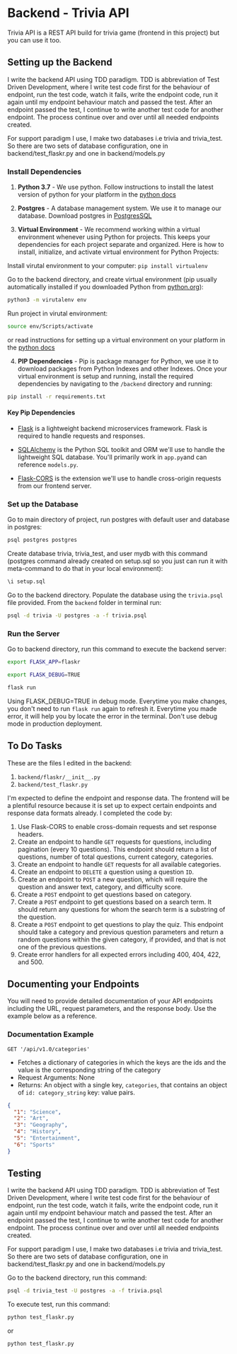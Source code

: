 # Backend - Trivia API

Trivia API is a REST API build for trivia game (frontend in this project) but you can use it too.

## Setting up the Backend

I write the backend API using TDD paradigm. TDD is abbreviation of Test Driven Development, where I write test code first for the behaviour of endpoint, run the test code, watch it fails, write the endpoint code, run it again until my endpoint behaviour match and passed the test. After an endpoint passed the test, I continue to write another test code for another endpoint. The process continue over and over until all needed endpoints created. 

For support paradigm I use, I make two databases i.e trivia and trivia_test. So there are two sets of database configuration, one in backend/test_flaskr.py and one in backend/models.py

### Install Dependencies

1. **Python 3.7** - We use python. Follow instructions to install the latest version of python for your platform in the [python docs](https://docs.python.org/3/using/unix.html#getting-and-installing-the-latest-version-of-python)

2. **Postgres** - A database management system. We use it to manage our database. Download postgres in [PostgresSQL](https://www.postgresql.org/)

3. **Virtual Environment** - We recommend working within a virtual environment whenever using Python for projects. This keeps your dependencies for each project separate and organized. Here is how to install, initialize, and activate virtual environment for Python Projects:

Install virutal environment to your computer:
`pip install virtualenv`

Go to the backend directory, and create virtual environment (pip usually automatically installed if you downloaded Python from [python.org](https://www.python.org/)):

```bash
python3 -m virutalenv env
```

Run project in virutal environment:

```bash
source env/Scripts/activate
```

or read instructions for setting up a virtual environment on your platform in the [python docs](https://packaging.python.org/guides/installing-using-pip-and-virtual-environments/)

4. **PIP Dependencies** - Pip is package manager for Python, we use it to download packages from Python Indexes and other Indexes. Once your virtual environment is setup and running, install the required dependencies by navigating to the `/backend` directory and running:

```bash
pip install -r requirements.txt
```

#### Key Pip Dependencies

- [Flask](https://flask.palletsprojects.com/en/2.2.x/) is a lightweight backend microservices framework. Flask is required to handle requests and responses.

- [SQLAlchemy](https://www.sqlalchemy.org/) is the Python SQL toolkit and ORM we'll use to handle the lightweight SQL database. You'll primarily work in `app.py`and can reference `models.py`.

- [Flask-CORS](https://flask-cors.readthedocs.io/en/latest/) is the extension we'll use to handle cross-origin requests from our frontend server.

### Set up the Database

Go to main directory of project, run postgres with default user and database in postgres:

```bash
psql postgres postgres
```

Create database trivia, trivia_test, and user mydb with this command (postgres command already created on setup.sql so you just can run it with meta-command to do that in your local environment):

```bash
\i setup.sql
```

Go to the backend directory. Populate the database using the `trivia.psql` file provided. From the `backend` folder in terminal run:

```bash
psql -d trivia -U postgres -a -f trivia.psql
```

### Run the Server

Go to backend directory, run this command to execute the backend server:

```bash
export FLASK_APP=flaskr
```

```bash
export FLASK_DEBUG=TRUE
```

```bash
flask run
```

Using FLASK_DEBUG=TRUE in debug mode. Everytime you make changes, you don't need to run `flask run` again to refresh it. Everytime you made error, it will help you by locate the error in the terminal. Don't use debug mode in production deployment.

## To Do Tasks

These are the files I edited in the backend:

1. `backend/flaskr/__init__.py`
2. `backend/test_flaskr.py`

I'm expected to define the endpoint and response data. The frontend will be a plentiful resource because it is set up to expect certain endpoints and response data formats already. I completed the code by:

1. Use Flask-CORS to enable cross-domain requests and set response headers.
2. Create an endpoint to handle `GET` requests for questions, including pagination (every 10 questions). This endpoint should return a list of questions, number of total questions, current category, categories.
3. Create an endpoint to handle `GET` requests for all available categories.
4. Create an endpoint to `DELETE` a question using a question `ID`.
5. Create an endpoint to `POST` a new question, which will require the question and answer text, category, and difficulty score.
6. Create a `POST` endpoint to get questions based on category.
7. Create a `POST` endpoint to get questions based on a search term. It should return any questions for whom the search term is a substring of the question.
8. Create a `POST` endpoint to get questions to play the quiz. This endpoint should take a category and previous question parameters and return a random questions within the given category, if provided, and that is not one of the previous questions.
9. Create error handlers for all expected errors including 400, 404, 422, and 500.

## Documenting your Endpoints

You will need to provide detailed documentation of your API endpoints including the URL, request parameters, and the response body. Use the example below as a reference.

### Documentation Example

`GET '/api/v1.0/categories'`

- Fetches a dictionary of categories in which the keys are the ids and the value is the corresponding string of the category
- Request Arguments: None
- Returns: An object with a single key, `categories`, that contains an object of `id: category_string` key: value pairs.

```json
{
  "1": "Science",
  "2": "Art",
  "3": "Geography",
  "4": "History",
  "5": "Entertainment",
  "6": "Sports"
}
```

## Testing

I write the backend API using TDD paradigm. TDD is abbreviation of Test Driven Development, where I write test code first for the behaviour of endpoint, run the test code, watch it fails, write the endpoint code, run it again until my endpoint behaviour match and passed the test. After an endpoint passed the test, I continue to write another test code for another endpoint. The process continue over and over until all needed endpoints created. 

For support paradigm I use, I make two databases i.e trivia and trivia_test. So there are two sets of database configuration, one in backend/test_flaskr.py and one in backend/models.py

Go to the backend directory, run this command:

```bash
psql -d trivia_test -U postgres -a -f trivia.psql
```

To execute test, run this command:
```bash
python test_flaskr.py
```
or
```bash
python test_flaskr.py
```

